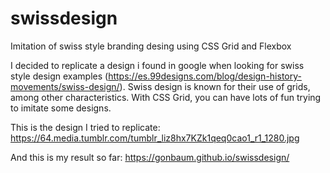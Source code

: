 # swissdesign
Imitation of swiss style branding desing using CSS Grid and Flexbox

I decided to replicate a design i found in google when looking for swiss style design examples (https://es.99designs.com/blog/design-history-movements/swiss-design/).
Swiss design is known for their use of grids, among other characteristics. With CSS Grid, you can have lots of fun trying to imitate some designs.

This is the design I tried to replicate:
https://64.media.tumblr.com/tumblr_liz8hx7KZk1qeq0cao1_r1_1280.jpg

And this is my result so far:
https://gonbaum.github.io/swissdesign/
